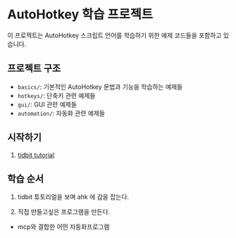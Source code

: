 # AutoHotkey 학습 프로젝트

이 프로젝트는 AutoHotkey 스크립트 언어를 학습하기 위한 예제 코드들을 포함하고 있습니다.

## 프로젝트 구조

- `basics/`: 기본적인 AutoHotkey 문법과 기능을 학습하는 예제들
- `hotkeys/`: 단축키 관련 예제들
- `gui/`: GUI 관련 예제들
- `automation/`: 자동화 관련 예제들

## 시작하기

1. [tidbit tutorial]("https://www.autohotkey.com/docs/v2/Tutorial.htm")

## 학습 순서

1. tidbit 튜토리얼을 보며 ahk 에 감을 잡는다.


2. 직접 만들고싶은 프로그램을 만든다.
  - mcp와 결합한 어떤 자동화프로그램
  
